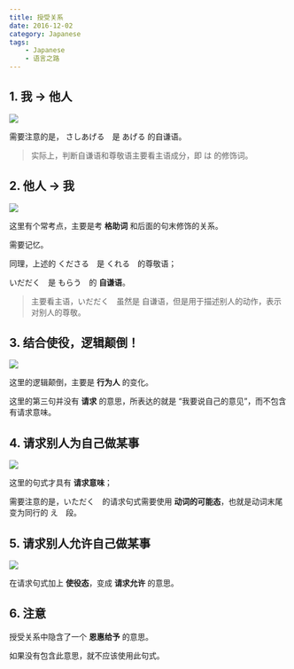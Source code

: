 ```yaml
---
title: 授受关系
date: 2016-12-02
category: Japanese
tags:
    - Japanese
    - 语言之路
---
```



## 1. 我 -> 他人

![](https://ww4.sinaimg.cn/large/006tNc79gw1facsmr44fhj31kw0xawhu.jpg)

需要注意的是， さしあげる　是 あげる 的自谦语。

> 实际上，判断自谦语和尊敬语主要看主语成分，即 は 的修饰词。


<!-- more -->

## 2. 他人 -> 我

![](https://ww1.sinaimg.cn/large/006tNc79gw1facsvyzcczj31kw0wvjvo.jpg)

这里有个常考点，主要是考 **格助词** 和后面的句末修饰的关系。

需要记忆。

同理，上述的 くださる　是 くれる　的尊敬语；

いだだく　是 もらう　的 **自谦语**。

> 主要看主语，いだだく　虽然是 自谦语，但是用于描述别人的动作，表示对别人的尊敬。

## 3. 结合使役，逻辑颠倒！

![](https://ww3.sinaimg.cn/large/006tNc79gw1fact2971huj31kw0wxjwe.jpg)

这里的逻辑颠倒，主要是 **行为人** 的变化。

这里的第三句并没有 **请求** 的意思，所表达的就是 “我要说自己的意见”，而不包含有请求意味。




## 4. 请求别人为自己做某事

![](https://ww3.sinaimg.cn/large/006tNc79gw1fact8n66ixj31kw0wqn1u.jpg)

这里的句式才具有 **请求意味**；

需要注意的是，いただく　的请求句式需要使用 **动词的可能态**，也就是动词末尾变为同行的 え　段。

## 5. 请求别人允许自己做某事

![](https://ww1.sinaimg.cn/large/006tNc79gw1factd1h7jwj31kw0x6dku.jpg)

在请求句式加上 **使役态**，变成 **请求允许** 的意思。

## 6. 注意

授受关系中隐含了一个 **恩惠给予** 的意思。

如果没有包含此意思，就不应该使用此句式。
